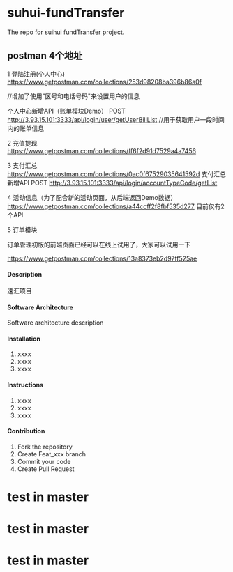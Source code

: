 
# suhui-fundTransfer   

The repo for suihui fundTransfer project.    



## postman 4个地址    
1 登陆注册(个人中心)    
https://www.getpostman.com/collections/253d98208ba396b86a0f

//增加了使用"区号和电话号码"来设置用户的信息

个人中心新增API（账单模块Demo）
POST
http://3.93.15.101:3333/api/login/user/getUserBillList  //用于获取用户一段时间内的账单信息

2 充值提现    
https://www.getpostman.com/collections/ff6f2d91d7529a4a7456     

3 支付汇总      
https://www.getpostman.com/collections/0ac0f67529035641592d
支付汇总 新增API
POST
http://3.93.15.101:3333/api/login/accountTypeCode/getList

4 活动信息（为了配合新的活动页面，从后端返回Demo数据）
https://www.getpostman.com/collections/a44ccff2f8fbf535d277
目前仅有2个API

5 订单模块

订单管理初版的前端页面已经可以在线上试用了，大家可以试用一下

https://www.getpostman.com/collections/13a8373eb2d97ff525ae



#### Description    
速汇项目



#### Software Architecture
Software architecture description

#### Installation

1. xxxx
2. xxxx
3. xxxx

#### Instructions

1. xxxx
2. xxxx
3. xxxx

#### Contribution

1. Fork the repository
2. Create Feat_xxx branch
3. Commit your code
4. Create Pull Request

# test in master
# test in master
# test in master

